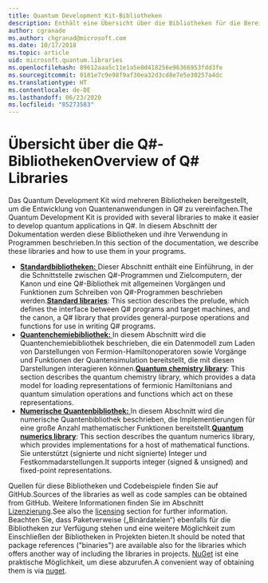 ```yaml
---
title: Quantum Development Kit-Bibliotheken
description: Enthält eine Übersicht über die Bibliotheken für die Bereiche Standard, Chemie und Numerik, die im Microsoft Quantum Development Kit enthalten sind.
author: cgranade
ms.author: chgranad@microsoft.com
ms.date: 10/17/2018
ms.topic: article
uid: microsoft.quantum.libraries
ms.openlocfilehash: 89612aaa5c11e1a5e0d418256e96366953fdd3fe
ms.sourcegitcommit: 0181e7c9e98f9af30ea32d3cd8e7e5e30257a4dc
ms.translationtype: HT
ms.contentlocale: de-DE
ms.lasthandoff: 06/23/2020
ms.locfileid: "85273583"
---
```

# <a name="overview-of-q-libraries"></a><span data-ttu-id="d2571-103">Übersicht über die Q#-Bibliotheken</span><span class="sxs-lookup"><span data-stu-id="d2571-103">Overview of Q# Libraries</span></span>
<span data-ttu-id="d2571-104">Das Quantum Development Kit wird mehreren Bibliotheken bereitgestellt, um die Entwicklung von Quantenanwendungen in Q# zu vereinfachen.</span><span class="sxs-lookup"><span data-stu-id="d2571-104">The Quantum Development Kit is provided with several libraries to make it easier to develop quantum applications in Q#.</span></span>
<span data-ttu-id="d2571-105">In diesem Abschnitt der Dokumentation werden diese Bibliotheken und ihre Verwendung in Programmen beschrieben.</span><span class="sxs-lookup"><span data-stu-id="d2571-105">In this section of the documentation, we describe these libraries and how to use them in your programs.</span></span>

- <span data-ttu-id="d2571-106">[**Standardbibliotheken:** ](xref:microsoft.quantum.libraries.standard.intro) Dieser Abschnitt enthält eine Einführung, in der die Schnittstelle zwischen Q#-Programmen und Zielcomputern, der Kanon und eine Q#-Bibliothek mit allgemeinen Vorgängen und Funktionen zum Schreiben von Q#-Programmen beschrieben werden.</span><span class="sxs-lookup"><span data-stu-id="d2571-106">[**Standard libraries**](xref:microsoft.quantum.libraries.standard.intro): This section describes the prelude, which defines the interface between Q# programs and target machines, and the canon, a Q# library that provides general-purpose operations and functions for use in writing Q# programs.</span></span>
- <span data-ttu-id="d2571-107">[**Quantenchemiebibliothek:** ](xref:microsoft.quantum.chemistry.concepts.intro) In diesem Abschnitt wird die Quantenchemiebibliothek beschrieben, die ein Datenmodell zum Laden von Darstellungen von Fermion-Hamiltonoperatoren sowie Vorgänge und Funktionen der Quantensimulation bereitstellt, die mit diesen Darstellungen interagieren können.</span><span class="sxs-lookup"><span data-stu-id="d2571-107">[**Quantum chemistry library**](xref:microsoft.quantum.chemistry.concepts.intro): This section describes the quantum chemistry library, which provides a data model for loading representations of fermionic Hamiltonians and quantum simulation operations and functions which act on these representations.</span></span>
- <span data-ttu-id="d2571-108">[**Numerische Quantenbibliothek:** ](xref:microsoft.quantum.numerics.intro) In diesem Abschnitt wird die numerische Quantenbibliothek beschrieben, die Implementierungen für eine große Anzahl mathematischer Funktionen bereitstellt.</span><span class="sxs-lookup"><span data-stu-id="d2571-108">[**Quantum numerics library**](xref:microsoft.quantum.numerics.intro): This section describes the quantum numerics library, which provides implementations for a host of mathematical functions.</span></span> <span data-ttu-id="d2571-109">Sie unterstützt (signierte und nicht signierte) Integer und Festkommadarstellungen.</span><span class="sxs-lookup"><span data-stu-id="d2571-109">It supports integer (signed & unsigned) and fixed-point representations.</span></span>

<span data-ttu-id="d2571-110">Quellen für diese Bibliotheken und Codebeispiele finden Sie auf GitHub.</span><span class="sxs-lookup"><span data-stu-id="d2571-110">Sources of the libraries as well as code samples can be obtained from GitHub.</span></span> <span data-ttu-id="d2571-111">Weitere Informationen finden Sie im Abschnitt [Lizenzierung](xref:microsoft.quantum.libraries.licensing).</span><span class="sxs-lookup"><span data-stu-id="d2571-111">See also the [licensing](xref:microsoft.quantum.libraries.licensing) section for further information.</span></span> <span data-ttu-id="d2571-112">Beachten Sie, dass Paketverweise („Binärdateien“) ebenfalls für die Bibliotheken zur Verfügung stehen und eine weitere Möglichkeit zum Einschließen der Bibliotheken in Projekten bieten.</span><span class="sxs-lookup"><span data-stu-id="d2571-112">It should be noted that package references ("binaries") are available also for the libraries which offers another way of including the libraries in projects.</span></span> <span data-ttu-id="d2571-113">[NuGet](https://nuget.org) ist eine praktische Möglichkeit, um diese abzurufen.</span><span class="sxs-lookup"><span data-stu-id="d2571-113">A convenient way of obtaining them is via [nuget](https://nuget.org).</span></span>

